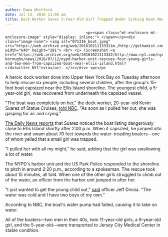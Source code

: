```yaml
---
author: Emma Whitford
date: Jul 13, 2016 11:05 am
title: Dock Worker Saves 5-Year-Old Girl Trapped Under Sinking Boat Near Ellis Island
---
```


	
										<p><span class="mt-enclosure mt-enclosure-image" style="display: inline;"> </span></p><div class="image-none"> <img alt="071316_boat.jpeg" src="https://web.archive.org/web/20161021113332im_/http://gothamist.com/attachments/nyc_ewhitford/071316_boat.jpeg" width="640" height="281"> <br> <i> (Screenshot <a href="https://web.archive.org/web/20161021113332/http://www.ny1.com/nyc/all-boroughs/news/2016/07/12/nypd-harbor-unit-rescues-four-young-girls-and-two-men-from-capsized-boat-near-ellis-island.html?cid=twitter_NY1">via</a>). </i></div> <p></p>

<p>A heroic dock worker dove into Upper New York Bay on Tuesday afternoon to help rescue six people, including several children, after the group&apos;s 15-foot boat capsized near the Ellis Island shoreline. The youngest child, a 5-year-old girl, was recovered from underneath the capsized vessel. </p>

<p>&quot;The boat was completely on her,&quot; the dock worker, 20-year-old Kevin Suarez of Statue Cruises, <a href="https://web.archive.org/web/20161021113332/http://www.nbcnewyork.com/news/local/Boat-Capsizes-Hudson-River-NYPD-Harbor-Unit-Rescues-Adults-Children-Ellis-Island-Jersey-City-386520421.html">told NBC</a>. &quot;As soon as I pulled her out, she was gasping for air and crying.&quot; </p>

<p><a href="https://web.archive.org/web/20161021113332/http://www.nydailynews.com/new-york/boat-capsizes-ellis-island-coast-guard-search-underway-article-1.2708587?cid=bitly">The Daily News reports</a> that Suarez noticed the boat listing dangerously close to Ellis Island shortly after 2:00 p.m. When it capsized, he jumped into the river and swam about 70 feet towards the water-treading boaters&#x2014;one of whom yelled that a small girl was trapped. </p>

<p>&quot;I pulled her with all my might,&quot; he said, adding that the girl was swallowing a lot of water. </p>

<p>The NYPD&apos;s harbor unit and the US Park Police responded to the shoreline to pitch in around 2:20 p.m., according to a spokesman. The rescue took about 15 minutes, all told. When one of the other girls struggled to climb out of the water, an officer from the harbor unit jumped in after her. </p>

<p>&quot;I just wanted to get the young child out,&quot; <a href="https://web.archive.org/web/20161021113332/http://www.ny1.com/nyc/all-boroughs/news/2016/07/12/nypd-harbor-unit-rescues-four-young-girls-and-two-men-from-capsized-boat-near-ellis-island.html?cid=twitter_NY1">said</a> officer Jeff Dinoia. &quot;The water was cold and I have two boys of my own.&quot; </p>

<p>According to NBC, the boat&apos;s water pump had failed, causing it to take on water. </p>

<p>All of the boaters&#x2014;two men in their 40s,  twin 11-year-old girls, a 9-year-old girl, and the 5-year-old&#x2014;were transported to Jersey City Medical Center in stable condition. </p>					
										
									
				